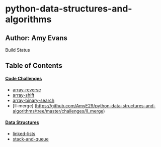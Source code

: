 # python-data-structures-and-algorithms

## Author: Amy Evans
Build Status

## Table of Contents

#### [Code Challenges](https://github.com/AmyE29/python-data-structures-and-algorithms/tree/master/challenges)
   * [array-reverse](https://github.com/AmyE29/python-data-structures-and-algorithms/tree/master/challenges/array_reverse)
   * [array-shift](https://github.com/AmyE29/python-data-structures-and-algorithms/tree/master/challenges/array_shift)
   * [array-binary-search](https://github.com/AmyE29/python-data-structures-and-algorithms/tree/master/challenges/array_binary_search)
   * [ll-merge] (https://github.com/AmyE29/python-data-structures-and-algorithms/tree/master/challenges/ll_merge)
   
#### [Data Structures](https://github.com/AmyE29/python-data-structures-and-algorithms/tree/master/Data-Structures)
   * [linked-lists](https://github.com/AmyE29/python-data-structures-and-algorithms/tree/master/Data-Structures/linked_list)
   * [stack-and-queue]( https://github.com/AmyE29/python-data-structures-and-algorithms/blob/master/Data-Structures/stacks_and_queues)
